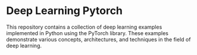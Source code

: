# Deep Learning Pytorch

This repository contains a collection of deep learning examples implemented in Python using the PyTorch library. These examples demonstrate various concepts, architectures, and techniques in the field of deep learning.
